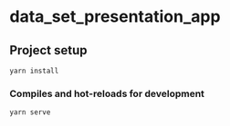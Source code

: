 # data_set_presentation_app

## Project setup
```
yarn install
```

### Compiles and hot-reloads for development
```
yarn serve
```
